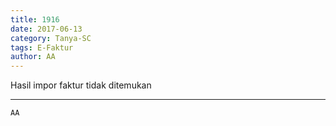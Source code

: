 ```yaml
---
title: 1916
date: 2017-06-13
category: Tanya-SC
tags: E-Faktur
author: AA
---
```


Hasil impor faktur tidak ditemukan

---



`AA`
